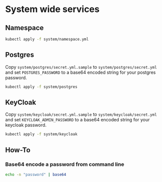 # System wide services

## Namespace

```bash
kubectl apply -f system/namespace.yml
```

## Postgres

Copy `system/postgres/secret.yml.sample` to `system/postgres/secret.yml` and set `POSTGRES_PASSWORD` to a base64 encoded string for your postgres password.

```bash
kubectl apply -f system/postgres
```

## KeyCloak

Copy `system/keycloak/secret.yml.sample` to `system/keycloak/secret.yml` and set `KEYCLOAK_ADMIN_PASSWORD` to a base64 encoded string for your keycloak password.

```bash
kubectl apply -f system/keycloak
```

## How-To

### Base64 encode a password from command line

```bash
echo -n "password" | base64
```
